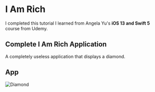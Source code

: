 # I Am Rich

I completed this tutorial I learned from Angela Yu's <b>iOS 13 and Swift 5</b> course from Udemy.

## Complete I Am Rich Application

A completely useless application that displays a diamond.

## App
![Diamond](https://github.com/ldizon8/iOS-Development/blob/master/I%20Am%20Rich/1.png)

